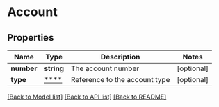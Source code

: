 # Account

## Properties
Name | Type | Description | Notes
------------ | ------------- | ------------- | -------------
**number** | **string** | The account number | [optional] 
**type** | [****](.md) | Reference to the account type | [optional] 

[[Back to Model list]](../../README.md#documentation-for-models) [[Back to API list]](../../README.md#documentation-for-api-endpoints) [[Back to README]](../../README.md)

